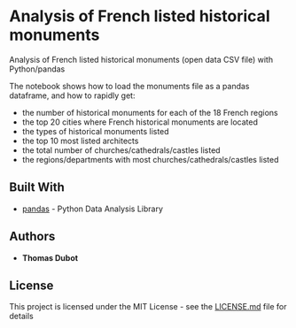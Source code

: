 # Analysis of French listed historical monuments

Analysis of French listed historical monuments (open data CSV file) with Python/pandas

The notebook shows how to load the monuments file as a pandas dataframe, and how to rapidly get:
* the number of historical monuments for each of the 18 French regions
* the top 20 cities where French historical monuments are located
* the types of historical monuments listed
* the top 10 most listed architects
* the total number of churches/cathedrals/castles listed
* the regions/departments with most churches/cathedrals/castles listed


## Built With

* [pandas](https://pandas.pydata.org/) - Python Data Analysis Library

## Authors

* **Thomas Dubot** 

## License

This project is licensed under the MIT License - see the [LICENSE.md](LICENSE.md) file for details



